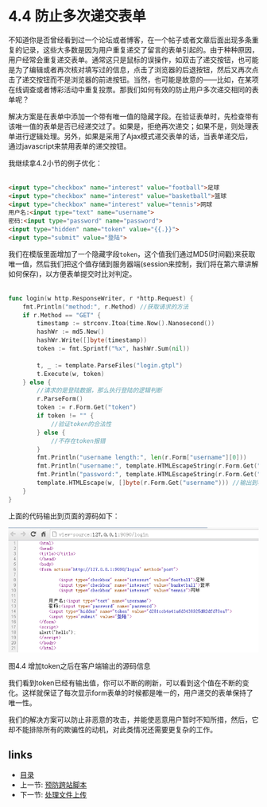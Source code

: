 # 4.4 防止多次递交表单

不知道你是否曾经看到过一个论坛或者博客，在一个帖子或者文章后面出现多条重复的记录，这些大多数是因为用户重复递交了留言的表单引起的。由于种种原因，用户经常会重复递交表单。通常这只是鼠标的误操作，如双击了递交按钮，也可能是为了编辑或者再次核对填写过的信息，点击了浏览器的后退按钮，然后又再次点击了递交按钮而不是浏览器的前进按钮。当然，也可能是故意的——比如，在某项在线调查或者博彩活动中重复投票。那我们如何有效的防止用户多次递交相同的表单呢？

解决方案是在表单中添加一个带有唯一值的隐藏字段。在验证表单时，先检查带有该唯一值的表单是否已经递交过了。如果是，拒绝再次递交；如果不是，则处理表单进行逻辑处理。另外，如果是采用了Ajax模式递交表单的话，当表单递交后，通过javascript来禁用表单的递交按钮。

我继续拿4.2小节的例子优化：
```html

<input type="checkbox" name="interest" value="football">足球
<input type="checkbox" name="interest" value="basketball">篮球
<input type="checkbox" name="interest" value="tennis">网球	
用户名:<input type="text" name="username">
密码:<input type="password" name="password">
<input type="hidden" name="token" value="{{.}}">
<input type="submit" value="登陆">
```
我们在模版里面增加了一个隐藏字段`token`，这个值我们通过MD5(时间戳)来获取唯一值，然后我们把这个值存储到服务器端(session来控制，我们将在第六章讲解如何保存)，以方便表单提交时比对判定。
```Go

func login(w http.ResponseWriter, r *http.Request) {
	fmt.Println("method:", r.Method) //获取请求的方法
	if r.Method == "GET" {
		timestamp := strconv.Itoa(time.Now().Nanosecond())
		hashWr := md5.New()
		hashWr.Write([]byte(timestamp))
		token := fmt.Sprintf("%x", hashWr.Sum(nil))

		t, _ := template.ParseFiles("login.gtpl")
		t.Execute(w, token)
	} else {
		//请求的是登陆数据，那么执行登陆的逻辑判断
		r.ParseForm()
		token := r.Form.Get("token")
		if token != "" {
			//验证token的合法性
		} else {
			//不存在token报错
		}
		fmt.Println("username length:", len(r.Form["username"][0]))
		fmt.Println("username:", template.HTMLEscapeString(r.Form.Get("username"))) //输出到服务器端
		fmt.Println("password:", template.HTMLEscapeString(r.Form.Get("password")))
		template.HTMLEscape(w, []byte(r.Form.Get("username"))) //输出到客户端
	}
}
```
上面的代码输出到页面的源码如下：

![](images/4.4.token.png?raw=true)

图4.4 增加token之后在客户端输出的源码信息

我们看到token已经有输出值，你可以不断的刷新，可以看到这个值在不断的变化。这样就保证了每次显示form表单的时候都是唯一的，用户递交的表单保持了唯一性。

我们的解决方案可以防止非恶意的攻击，并能使恶意用户暂时不知所措，然后，它却不能排除所有的欺骗性的动机，对此类情况还需要更复杂的工作。

## links
   * [目录](<preface.md>)
   * 上一节: [预防跨站脚本](<04.3.md>)
   * 下一节: [处理文件上传](<04.5.md>)
